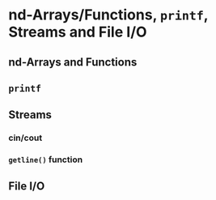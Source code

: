 # nd-Arrays/Functions, `printf`, Streams and File I/O

## nd-Arrays and Functions

## `printf`

## Streams

### cin/cout

### `getline()` function

## File I/O
